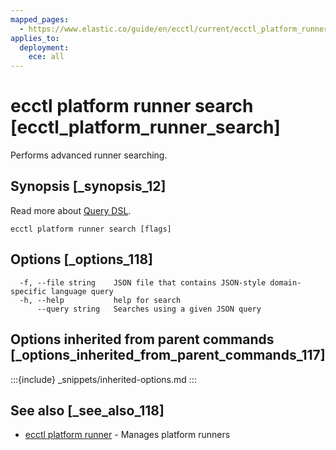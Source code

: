 ```yaml
---
mapped_pages:
  - https://www.elastic.co/guide/en/ecctl/current/ecctl_platform_runner_search.html
applies_to:
  deployment:
    ece: all
---
```


# ecctl platform runner search [ecctl_platform_runner_search]

Performs advanced runner searching.


## Synopsis [_synopsis_12]

Read more about [Query DSL](elasticsearch://reference/query-languages/querydsl.md).

```
ecctl platform runner search [flags]
```


## Options [_options_118]

```
  -f, --file string    JSON file that contains JSON-style domain-specific language query
  -h, --help           help for search
      --query string   Searches using a given JSON query
```


## Options inherited from parent commands [_options_inherited_from_parent_commands_117]

:::{include} _snippets/inherited-options.md
:::


## See also [_see_also_118]

* [ecctl platform runner](/reference/ecctl_platform_runner.md) - Manages platform runners

